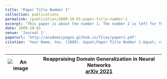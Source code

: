 ```yaml
---
title: "Paper Title Number 1"
collection: publications
permalink: /publication/2009-10-01-paper-title-number-1
excerpt: 'This paper is about the number 1. The number 2 is left for future work.'
date: 2009-10-01
venue: 'Journal 1'
paperurl: 'http://academicpages.github.io/files/paper1.pdf'
citation: 'Your Name, You. (2009). &quot;Paper Title Number 1.&quot; <i>Journal 1</i>. 1(1).'
---
```

| ![An image](https://faculty.iiit.ac.in/~vgandhi/vgandhi_files/dg.jpg ) | Reappraising Domain Generalization in Neural Networks<br/> [arXiv 2021](https://arxiv.org/pdf/2110.07981.pdf)  |
|-|-|
